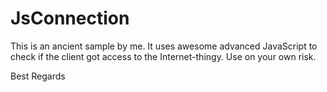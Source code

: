 JsConnection
============

This is an ancient sample by me. It uses awesome advanced JavaScript to check if the client got access to the Internet-thingy.
Use on your own risk.

Best Regards
